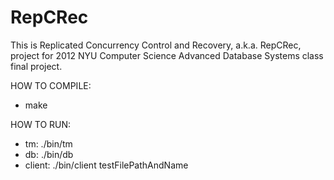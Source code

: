 RepCRec
=======

This is Replicated Concurrency Control and Recovery, a.k.a. RepCRec, project for 2012 NYU Computer Science Advanced Database Systems class final project.

HOW TO COMPILE:

 * make

HOW TO RUN:

 * tm: ./bin/tm
 * db: ./bin/db
 * client: ./bin/client testFilePathAndName
